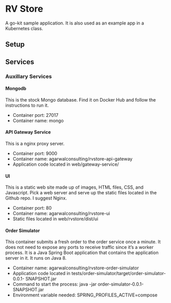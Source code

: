 # RV Store

A go-kit sample application. It is also used as an example app in a Kubernetes class.

## Setup

## Services

### Auxillary Services

#### Mongodb

This is the stock Mongo database. Find it on Docker Hub and follow the instructions to run it.

* Container port: 27017
* Container name: mongo

#### API Gateway Service

This is a nginx proxy server.

* Container port: 9000
* Container name: agarwalconsulting/rvstore-api-gateway
* Application code located in web/gateway-service/

#### UI

This is a static web site made up of images, HTML files, CSS, and Javascript. Pick a web server and serve up the static files located in the Github repo. I suggest Nginx.

* Container port: 80
* Container name: agarwalconsulting/rvstore-ui
* Static files located in web/rvstore/dist/ui

#### Order Simulator

This container submits a fresh order to the order service once a minute. It does not need to expose any ports to receive traffic since it’s a worker process. It is a Java Spring Boot application that contains the application server in it. It runs on Java 8.

* Container name: agarwalconsulting/rvstore-order-simulator
* Application code located in tests/order-simulator/target/order-simulator-0.0.1-
SNAPSHOT.jar
* Command to start the process: java -jar order-simulator-0.0.1-SNAPSHOT.jar
* Environment variable needed: SPRING_PROFILES_ACTIVE=compose
